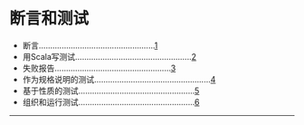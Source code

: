 # 断言和测试    
- 断言...................................................[1](#Assertion)
- 用Scala写测试...................................................[2](#Testing-In-Scala)
- 失败报告...................................................[3](#Infomative-Failure-Reports)
- 作为规格说明的测试...................................................[4](#Tests-As-Specifications)
- 基于性质的测试...................................................[5](#Property-Based-Testing)
- 组织和运行测试...................................................[6](#Organizing-And-Running-Tests)    

***    


